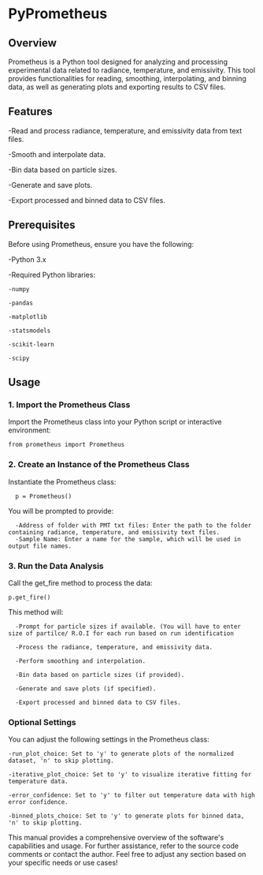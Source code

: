# PyPrometheus
## Overview ##
Prometheus is a Python tool designed for analyzing and processing experimental data related to radiance, temperature, and emissivity. This tool provides functionalities for reading, smoothing, interpolating, and binning data, as well as generating plots and exporting results to CSV files.

## Features ##

-Read and process radiance, temperature, and emissivity data from text files.

-Smooth and interpolate data.

-Bin data based on particle sizes.

-Generate and save plots.

-Export processed and binned data to CSV files.

## Prerequisites ##

Before using Prometheus, ensure you have the following:

-Python 3.x

-Required Python libraries:

    -numpy
    
    -pandas
    
    -matplotlib
    
    -statsmodels
    
    -scikit-learn
    
    -scipy

## Usage ##

### 1. Import the Prometheus Class ###

  Import the Prometheus class into your Python script or interactive environment:
    
    from prometheus import Prometheus

### 2. Create an Instance of the Prometheus Class ###

  Instantiate the Prometheus class:
      
      p = Prometheus()
      
  You will be prompted to provide:
  
      -Address of folder with PMT txt files: Enter the path to the folder containing radiance, temperature, and emissivity text files.
      -Sample Name: Enter a name for the sample, which will be used in output file names.

### 3. Run the Data Analysis ###

  Call the get_fire method to process the data:
    
    p.get_fire()
    
  This method will:
    
      -Prompt for particle sizes if available. (You will have to enter size of partilce/ R.O.I for each run based on run identification
      
      -Process the radiance, temperature, and emissivity data.
      
      -Perform smoothing and interpolation.
      
      -Bin data based on particle sizes (if provided).
      
      -Generate and save plots (if specified).
      
      -Export processed and binned data to CSV files.
  
### Optional Settings ###

You can adjust the following settings in the Prometheus class:

    -run_plot_choice: Set to 'y' to generate plots of the normalized dataset, 'n' to skip plotting.
    
    -iterative_plot_choice: Set to 'y' to visualize iterative fitting for temperature data.
    
    -error_confidence: Set to 'y' to filter out temperature data with high error confidence.
    
    -binned_plots_choice: Set to 'y' to generate plots for binned data, 'n' to skip plotting.


This manual provides a comprehensive overview of the software's capabilities and usage. For further assistance, refer to the source code comments or contact the author.
Feel free to adjust any section based on your specific needs or use cases!
